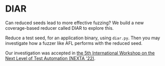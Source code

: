 # DIAR

Can reduced seeds lead to more effective fuzzing? We build a new coverage-based reducer called DIAR to explore this. 

Reduce a test seed, for an application binary, using `diar.py`. Then you may investigate how a fuzzer like AFL performs with the reduced seed. 

Our investigation was accepted in [the 5th International Workshop on the Next Level of Test Automation (NEXTA '22)](https://icst2022.vrain.upv.es/home/nexta-2022). 
